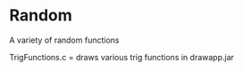 # Random

A variety of random functions

TrigFunctions.c = draws various trig functions in drawapp.jar
